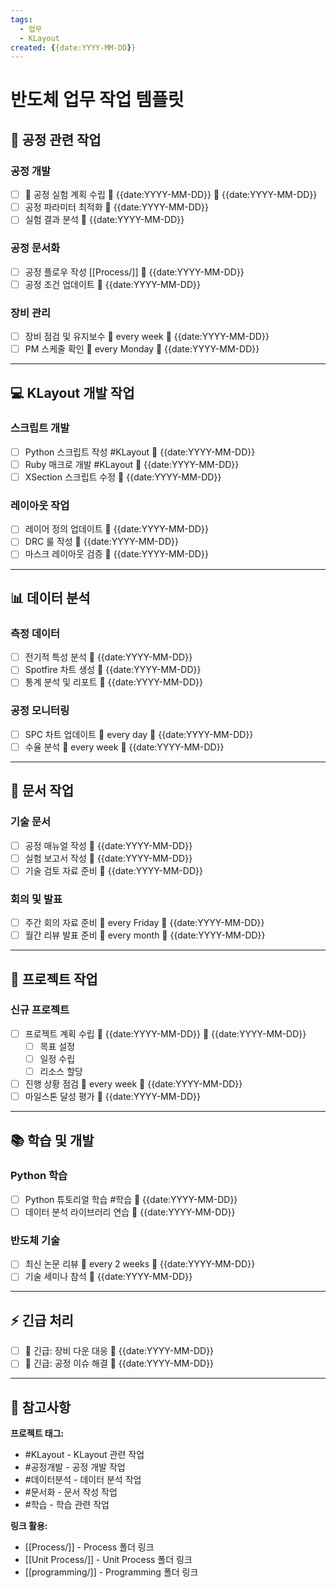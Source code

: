 ```yaml
---
tags:
  - 업무
  - KLayout
created: {{date:YYYY-MM-DD}}
---
```


# 반도체 업무 작업 템플릿

## 🔬 공정 관련 작업

### 공정 개발
- [ ] 🔺 공정 실험 계획 수립 🛫 {{date:YYYY-MM-DD}} 📅 {{date:YYYY-MM-DD}}
- [ ] 공정 파라미터 최적화 📅 {{date:YYYY-MM-DD}}
- [ ] 실험 결과 분석 📅 {{date:YYYY-MM-DD}}

### 공정 문서화
- [ ] 공정 플로우 작성 [[Process/]] 📅 {{date:YYYY-MM-DD}}
- [ ] 공정 조건 업데이트 📅 {{date:YYYY-MM-DD}}

### 장비 관리
- [ ] 장비 점검 및 유지보수 🔁 every week 📅 {{date:YYYY-MM-DD}}
- [ ] PM 스케줄 확인 🔁 every Monday 📅 {{date:YYYY-MM-DD}}

---

## 💻 KLayout 개발 작업

### 스크립트 개발
- [ ] Python 스크립트 작성 #KLayout 📅 {{date:YYYY-MM-DD}}
- [ ] Ruby 매크로 개발 #KLayout 📅 {{date:YYYY-MM-DD}}
- [ ] XSection 스크립트 수정 📅 {{date:YYYY-MM-DD}}

### 레이아웃 작업
- [ ] 레이어 정의 업데이트 📅 {{date:YYYY-MM-DD}}
- [ ] DRC 룰 작성 📅 {{date:YYYY-MM-DD}}
- [ ] 마스크 레이아웃 검증 📅 {{date:YYYY-MM-DD}}

---

## 📊 데이터 분석

### 측정 데이터
- [ ] 전기적 특성 분석 📅 {{date:YYYY-MM-DD}}
- [ ] Spotfire 차트 생성 📅 {{date:YYYY-MM-DD}}
- [ ] 통계 분석 및 리포트 📅 {{date:YYYY-MM-DD}}

### 공정 모니터링
- [ ] SPC 차트 업데이트 🔁 every day 📅 {{date:YYYY-MM-DD}}
- [ ] 수율 분석 🔁 every week 📅 {{date:YYYY-MM-DD}}

---

## 📝 문서 작업

### 기술 문서
- [ ] 공정 매뉴얼 작성 📅 {{date:YYYY-MM-DD}}
- [ ] 실험 보고서 작성 📅 {{date:YYYY-MM-DD}}
- [ ] 기술 검토 자료 준비 📅 {{date:YYYY-MM-DD}}

### 회의 및 발표
- [ ] 주간 회의 자료 준비 🔁 every Friday 📅 {{date:YYYY-MM-DD}}
- [ ] 월간 리뷰 발표 준비 🔁 every month 📅 {{date:YYYY-MM-DD}}

---

## 🎯 프로젝트 작업

### 신규 프로젝트
- [ ] 프로젝트 계획 수립 🛫 {{date:YYYY-MM-DD}} 📅 {{date:YYYY-MM-DD}}
	- [ ] 목표 설정
	- [ ] 일정 수립
	- [ ] 리소스 할당
- [ ] 진행 상황 점검 🔁 every week 📅 {{date:YYYY-MM-DD}}
- [ ] 마일스톤 달성 평가 📅 {{date:YYYY-MM-DD}}

---

## 📚 학습 및 개발

### Python 학습
- [ ] Python 튜토리얼 학습 #학습 📅 {{date:YYYY-MM-DD}}
- [ ] 데이터 분석 라이브러리 연습 📅 {{date:YYYY-MM-DD}}

### 반도체 기술
- [ ] 최신 논문 리뷰 🔁 every 2 weeks 📅 {{date:YYYY-MM-DD}}
- [ ] 기술 세미나 참석 📅 {{date:YYYY-MM-DD}}

---

## ⚡ 긴급 처리

- [ ] 🔺 긴급: 장비 다운 대응 📅 {{date:YYYY-MM-DD}}
- [ ] 🔺 긴급: 공정 이슈 해결 📅 {{date:YYYY-MM-DD}}

---

## 📌 참고사항

**프로젝트 태그:**
- #KLayout - KLayout 관련 작업
- #공정개발 - 공정 개발 작업
- #데이터분석 - 데이터 분석 작업
- #문서화 - 문서 작성 작업
- #학습 - 학습 관련 작업

**링크 활용:**
- [[Process/]] - Process 폴더 링크
- [[Unit Process/]] - Unit Process 폴더 링크
- [[programming/]] - Programming 폴더 링크
